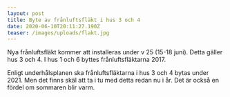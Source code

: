 ```yaml
---
layout: post
title: Byte av frånluftsfläkt i hus 3 och 4
date: 2020-06-10T20:11:27.190Z
teaser: /images/uploads/flakt.jpg
---
```

Nya frånluftsfläkt kommer att installeras under v 25 (15-18 juni). Detta gäller hus 3 och 4. I hus 1 och 6 byttes frånluftsfläktarna 2017.

Enligt underhålsplanen ska frånluftsfläktarna i hus 3 och 4 bytas under 2021. Men det finns skäl att ta i tu med detta redan nu i år. Det är också en fördel om sommaren blir varm.